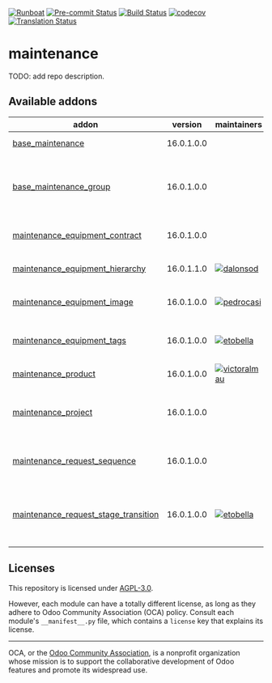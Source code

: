 
[![Runboat](https://img.shields.io/badge/runboat-Try%20me-875A7B.png)](https://runboat.odoo-community.org/builds?repo=OCA/maintenance&target_branch=16.0)
[![Pre-commit Status](https://github.com/OCA/maintenance/actions/workflows/pre-commit.yml/badge.svg?branch=16.0)](https://github.com/OCA/maintenance/actions/workflows/pre-commit.yml?query=branch%3A16.0)
[![Build Status](https://github.com/OCA/maintenance/actions/workflows/test.yml/badge.svg?branch=16.0)](https://github.com/OCA/maintenance/actions/workflows/test.yml?query=branch%3A16.0)
[![codecov](https://codecov.io/gh/OCA/maintenance/branch/16.0/graph/badge.svg)](https://codecov.io/gh/OCA/maintenance)
[![Translation Status](https://translation.odoo-community.org/widgets/maintenance-16-0/-/svg-badge.svg)](https://translation.odoo-community.org/engage/maintenance-16-0/?utm_source=widget)

<!-- /!\ do not modify above this line -->

# maintenance

TODO: add repo description.

<!-- /!\ do not modify below this line -->

<!-- prettier-ignore-start -->

[//]: # (addons)

Available addons
----------------
addon | version | maintainers | summary
--- | --- | --- | ---
[base_maintenance](base_maintenance/) | 16.0.1.0.0 |  | Base Maintenance
[base_maintenance_group](base_maintenance_group/) | 16.0.1.0.0 |  | Provides base access groups for the Maintenance App
[maintenance_equipment_contract](maintenance_equipment_contract/) | 16.0.1.0.0 |  | Manage equipment contracts
[maintenance_equipment_hierarchy](maintenance_equipment_hierarchy/) | 16.0.1.1.0 | [![dalonsod](https://github.com/dalonsod.png?size=30px)](https://github.com/dalonsod) | Manage equipment hierarchy
[maintenance_equipment_image](maintenance_equipment_image/) | 16.0.1.0.0 | [![pedrocasi](https://github.com/pedrocasi.png?size=30px)](https://github.com/pedrocasi) | Adds images to equipment.
[maintenance_equipment_tags](maintenance_equipment_tags/) | 16.0.1.0.0 | [![etobella](https://github.com/etobella.png?size=30px)](https://github.com/etobella) | Adds category tags to equipment
[maintenance_product](maintenance_product/) | 16.0.1.0.0 | [![victoralmau](https://github.com/victoralmau.png?size=30px)](https://github.com/victoralmau) | Maintenance Product
[maintenance_project](maintenance_project/) | 16.0.1.0.0 |  | Adds projects to maintenance equipments and requests
[maintenance_request_sequence](maintenance_request_sequence/) | 16.0.1.0.0 |  | Adds sequence to maintenance requests
[maintenance_request_stage_transition](maintenance_request_stage_transition/) | 16.0.1.0.0 | [![etobella](https://github.com/etobella.png?size=30px)](https://github.com/etobella) | Manage transition visibility and management between stages

[//]: # (end addons)

<!-- prettier-ignore-end -->

## Licenses

This repository is licensed under [AGPL-3.0](LICENSE).

However, each module can have a totally different license, as long as they adhere to Odoo Community Association (OCA)
policy. Consult each module's `__manifest__.py` file, which contains a `license` key
that explains its license.

----
OCA, or the [Odoo Community Association](http://odoo-community.org/), is a nonprofit
organization whose mission is to support the collaborative development of Odoo features
and promote its widespread use.
